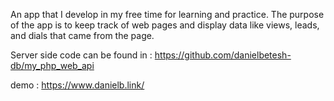 An app that I develop in my free time for learning and practice.
The purpose of the app is to keep track of web pages and display data like views, leads, and dials that came from the page.

Server side code can be found in : https://github.com/danielbetesh-db/my_php_web_api

demo : https://www.danielb.link/
